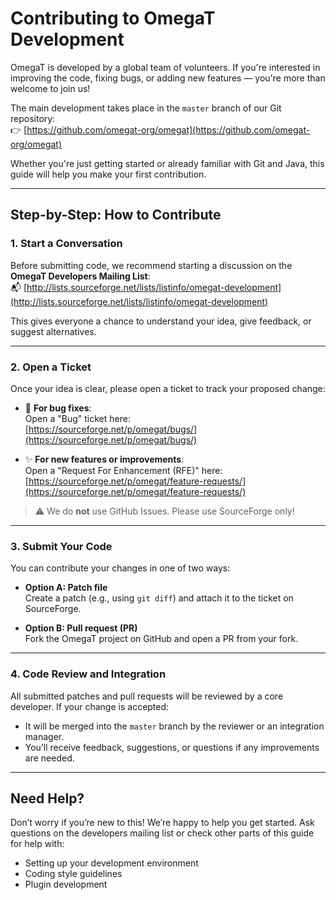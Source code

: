 # Contributing to OmegaT Development

OmegaT is developed by a global team of volunteers. If you're interested in improving the code, fixing bugs, or adding
new features — you're more than welcome to join us!

The main development takes place in the `master` branch of our Git repository:  
👉 [https://github.com/omegat-org/omegat](https://github.com/omegat-org/omegat)

Whether you're just getting started or already familiar with Git and Java, this guide will help you make your first
contribution.

---

## Step-by-Step: How to Contribute

### 1. Start a Conversation

Before submitting code, we recommend starting a discussion on the **OmegaT Developers Mailing List**:  
📬 [http://lists.sourceforge.net/lists/listinfo/omegat-development](http://lists.sourceforge.net/lists/listinfo/omegat-development)

This gives everyone a chance to understand your idea, give feedback, or suggest alternatives.

---

### 2. Open a Ticket

Once your idea is clear, please open a ticket to track your proposed change:

- 🐛 **For bug fixes**:  
  Open a "Bug" ticket here:  
  [https://sourceforge.net/p/omegat/bugs/](https://sourceforge.net/p/omegat/bugs/)

- ✨ **For new features or improvements**:  
  Open a "Request For Enhancement (RFE)" here:  
  [https://sourceforge.net/p/omegat/feature-requests/](https://sourceforge.net/p/omegat/feature-requests/)

> ⚠️ We do **not** use GitHub Issues. Please use SourceForge only!

---

### 3. Submit Your Code

You can contribute your changes in one of two ways:

- **Option A: Patch file**  
  Create a patch (e.g., using `git diff`) and attach it to the ticket on SourceForge.

- **Option B: Pull request (PR)**  
  Fork the OmegaT project on GitHub and open a PR from your fork.

---

### 4. Code Review and Integration

All submitted patches and pull requests will be reviewed by a core developer. If your change is accepted:

- It will be merged into the `master` branch by the reviewer or an integration manager.
- You’ll receive feedback, suggestions, or questions if any improvements are needed.

---

## Need Help?

Don’t worry if you’re new to this! We’re happy to help you get started. Ask questions on the developers mailing list or
check other parts of this guide for help with:

- Setting up your development environment
- Coding style guidelines
- Plugin development
